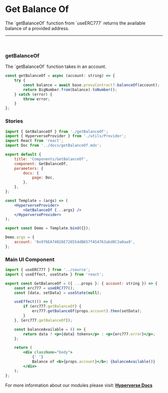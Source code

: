 # Get Balance Of

<p> The `getBalanceOf` function from `useERC777` returns the available balance of a provided address. </p>

---

<br>

### getBalanceOf

<p> The `getBalanceOf` function takes in an account. </p>

```jsx
const getBalanceOf = async (account: string) => {
	try {
		const balance = await base.proxyContract?.balanceOf(account);
		return BigNumber.from(balance).toNumber();
	} catch (error) {
		throw error;
	}
};
```

### Stories

```jsx
import { GetBalanceOf } from './getBalanceOf';
import { HyperverseProvider } from './utils/Provider';
import React from 'react';
import Doc from '../docs/getBalanceOf.mdx';

export default {
	title: 'Components/GetBalanceOf',
	component: GetBalanceOf,
	parameters: {
		docs: {
			page: Doc,
		},
	},
};

const Template = (args) => (
	<HyperverseProvider>
		<GetBalanceOf {...args} />
	</HyperverseProvider>
);

export const Demo = Template.bind({});

Demo.args = {
	account: '0x976EA74026E726554dB657fA54763abd0C3a0aa9',
};
```

### Main UI Component

```jsx
import { useERC777 } from '../source';
import { useEffect, useState } from 'react';

export const GetBalanceOf = ({ ...props }: { account: string }) => {
	const erc777 = useERC777();
	const [data, setData] = useState(null);

	useEffect(() => {
		if (erc777.getBalanceOf) {
			erc777.getBalanceOf(props.account).then(setData);
		}
	}, [erc777.getBalanceOf]);

	const balanceAvailable = () => {
		return data ? <p>{data} tokens</p> : <p>{erc777.error}</p>;
	};

	return (
		<div className="body">
			{' '}
			Balance of <b>{props.account}</b>: {balanceAvailable()}
		</div>
	);
};
```

For more information about our modules please visit: [**Hyperverse Docs**](docs.hyperverse.dev)
